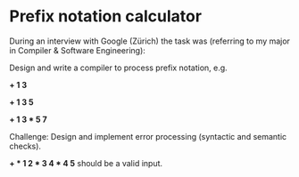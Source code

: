 # Prefix notation calculator

During an interview with Google (Zürich) the task was (referring to my major in Compiler & Software Engineering):

Design and write a compiler to process prefix notation, e.g.

**+ 1 3**

**+ 1 3 5**

**+ 1 3 * 5 7**

Challenge: 
Design and implement error processing (syntactic and semantic checks).

**+ * 1 2 * 3 4 * 4 5** should be a valid input.
